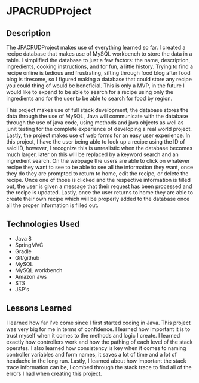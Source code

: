 # JPACRUDProject

## Description

The JPACRUDProject makes use of everything learned so far. I created a recipe database that makes use of MySQL workbench to store the data in a table. I simplified the database to just a few factors: the name, description, ingredients, cooking instructions, and for fun, a little history. Trying to find a recipe online is tedious and frustrating, sifting through food blog after food blog is tiresome, so I figured making a database that could store any recipe you could thing of would be beneficial. This is only a MVP, in the future I would like to expand to be able to search for a recipe using only the ingredients and for the user to be able to search for food by region. 

This project makes use of full stack development, the database stores the data through the use of MySQL, Java will communicate with the database through the use of java code, using methods and java objects as well as junit testing for the complete experience of developing a real world project. Lastly, the project makes use of web forms for an easy user experience. In this project, I have the user being able to look up a recipe using the ID of said ID, however, I recognize this is unrealistic when the database becomes much larger, later on this will be replaced by a keyword search and an ingredient search. On the webpage the users are able to click on whatever recipe they want to see to be able to see all the information they want, once they do they are prompted to return to home, edit the recipe, or delete the recipe. Once one of those is clicked and the respective information is filled out, the user is given a message that their request has been processed and the recipe is updated. Lastly, once the user returns to home they are able to create their own recipe which will be properly added to the database once all the proper information is filled out. 

## Technologies Used
- Java 8
- SpringMVC
- Gradle
- Git/github
- MySQL
- MySQL workbench
- Amazon aws
- STS
- JSP's

## Lessons Learned
I learned how far I've come since I first started coding in Java. This project was very big for me in terms of confidence. I learned how important it is to trust myself when it comes to the methods and logic I create. I learned exactly how controllers work and how the pathing of each level of the stack operates. I also learned how consistency is key when it comes to naming controller variables and form names, it saves a lot of time and a lot of headache in the long run. Lastly, I learned about how important the stack trace information can be, I combed through the stack trace to find all of the errors I had when creating this project.
